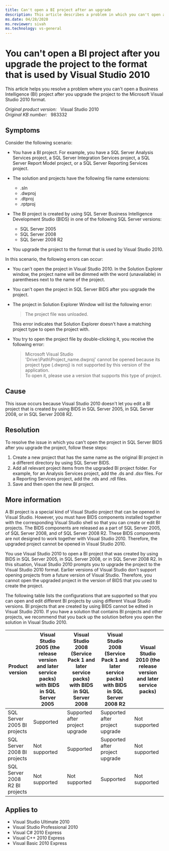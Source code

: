 ```yaml
---
title: Can't open a BI project after an upgrade
description: This article describes a problem in which you can't open a Business Intelligence project. This problem occurs after you upgrade the project to the Visual Studio 2010 format.
ms.date: 04/28/2020
ms.reviewer: sivah
ms.technology: vs-general
---
```

# You can't open a BI project after you upgrade the project to the format that is used by Visual Studio 2010

This article helps you resolve a problem where you can't open a Business Intelligence (BI) project after you upgrade the project to the Microsoft Visual Studio 2010 format.

_Original product version:_ &nbsp; Visual Studio 2010  
_Original KB number:_ &nbsp; 983332

## Symptoms

Consider the following scenario:

- You have a BI project. For example, you have a SQL Server Analysis Services project, a SQL Server Integration Services project, a SQL Server Report Model project, or a SQL Server Reporting Services project.
- The solution and projects have the following file name extensions:
  - .sln
  - .dwproj
  - .dtproj
  - .rptproj
- The BI project is created by using SQL Server Business Intelligence Development Studio (BIDS) in one of the following SQL Server versions:
  - SQL Server 2005
  - SQL Server 2008
  - SQL Server 2008 R2

- You upgrade the project to the format that is used by Visual Studio 2010.

In this scenario, the following errors can occur:

- You can't open the project in Visual Studio 2010. In the Solution Explorer window, the project name will be dimmed with the word (unavailable) in parentheses next to the name of the project.
- You can't open the project in SQL Server BIDS after you upgrade the project.
- The project in Solution Explorer Window will list the following error:

    > The project file was unloaded.

    This error indicates that Solution Explorer doesn't have a matching project type to open the project with.
- You try to open the project file by double-clicking it, you receive the following error:

    > Microsoft Visual Studio  
    > 'Drive:\Path\Project_name.dwproj' cannot be opened because its project type (.dwproj) is not supported by this version of the application.  
    > To open it, please use a version that supports this type of project.

## Cause

This issue occurs because Visual Studio 2010 doesn't let you edit a BI project that is created by using BIDS in SQL Server 2005, in SQL Server 2008, or in SQL Server 2008 R2.

## Resolution

To resolve the issue in which you can't open the project in SQL Server BIDS after you upgrade the project, follow these steps:

1. Create a new project that has the same name as the original BI project in a different directory by using SQL Server BIDS.
2. Add all relevant project items from the upgraded BI project folder. For example, for an Analysis Services project, add the .ds and .dsv files. For a Reporting Services project, add the .rds and .rdl files.
3. Save and then open the new BI project.

## More information

A BI project is a special kind of Visual Studio project that can be opened in Visual Studio. However, you must have BIDS components installed together with the corresponding Visual Studio shell so that you can create or edit BI projects. The BIDS components are released as a part of SQL Server 2005, of SQL Server 2008, and of SQL Server 2008 R2. These BIDS components are not designed to work together with Visual Studio 2010. Therefore, the upgraded project cannot be opened in Visual Studio 2010.

You use Visual Studio 2010 to open a BI project that was created by using BIDS in SQL Server 2005, in SQL Server 2008, or in SQL Server 2008 R2. In this situation, Visual Studio 2010 prompts you to upgrade the project to the Visual Studio 2010 format. Earlier versions of Visual Studio don't support opening projects from a future version of Visual Studio. Therefore, you cannot open the upgraded project in the version of BIDS that you used to create the project.

The following table lists the configurations that are supported so that you can open and edit different BI projects by using different Visual Studio versions. BI projects that are created by using BIDS cannot be edited in Visual Studio 2010. If you have a solution that contains BI projects and other projects, we recommend that you back up the solution before you open the solution in Visual Studio 2010.

|Product version|Visual Studio 2005 (the release version and later service packs) with BIDS in SQL Server 2005|Visual Studio 2008 (Service Pack 1 and later service packs) with BIDS in SQL Server 2008|Visual Studio 2008 (Service Pack 1 and later service packs) with BIDS in SQL Server 2008 R2|Visual Studio 2010 (the release version and later service packs)|
|---|---|---|---|---|
|SQL Server 2005 BI projects|Supported|Supported after project upgrade|Supported after project upgrade|Not supported|
|SQL Server 2008 BI projects|Not supported|Supported|Supported after project upgrade|Not supported|
|SQL Server 2008 R2 BI projects|Not supported|Not supported|Supported|Not supported|

## Applies to

- Visual Studio Ultimate 2010
- Visual Studio Professional 2010
- Visual C# 2010 Express
- Visual C++ 2010 Express
- Visual Basic 2010 Express
